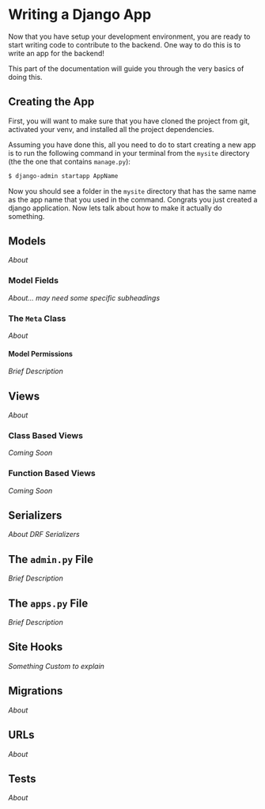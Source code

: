# Writing a Django App

Now that you have setup your development environment, you are ready to start writing code to 
contribute to the backend. One way to do this is to write an app for the backend!

This part of the documentation will guide you through the very basics of doing this.

## Creating the App
First, you will want  to make sure that you have cloned the project from git, activated your venv, and installed all the
project dependencies.

Assuming you have done this, all you need to do to start creating a new app is to run the following command in your
terminal from the `mysite` directory (the the one that contains `manage.py`):

```bash
$ django-admin startapp AppName
```
Now you should see a folder in the `mysite` directory that has the same name as the app name that you used in the command.
Congrats you just created a django application. Now lets talk about how to make it actually do something.

## Models
_About_

### Model Fields
_About... may need some specific subheadings_

### The `Meta` Class
_About_
#### Model Permissions
_Brief Description_

## Views
_About_

### Class Based Views
_Coming Soon_
### Function Based Views
_Coming Soon_

## Serializers
_About DRF Serializers_

## The `admin.py` File
_Brief Description_

## The `apps.py` File
_Brief Description_

## Site Hooks
_Something Custom to explain_

## Migrations
_About_

## URLs
_About_

## Tests
_About_